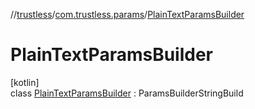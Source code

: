 //[trustless](../../../index.md)/[com.trustless.params](../index.md)/[PlainTextParamsBuilder](index.md)

# PlainTextParamsBuilder

[kotlin]\
class [PlainTextParamsBuilder](index.md) : ParamsBuilderStringBuild
